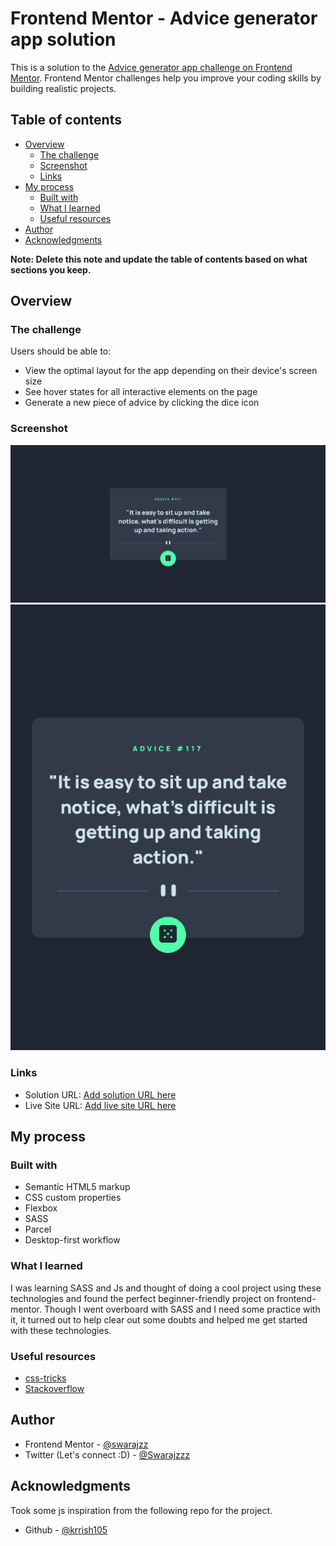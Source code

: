 # Frontend Mentor - Advice generator app solution

This is a solution to the [Advice generator app challenge on Frontend Mentor](https://www.frontendmentor.io/challenges/advice-generator-app-QdUG-13db). Frontend Mentor challenges help you improve your coding skills by building realistic projects.

## Table of contents

- [Overview](#overview)
  - [The challenge](#the-challenge)
  - [Screenshot](#screenshot)
  - [Links](#links)
- [My process](#my-process)
  - [Built with](#built-with)
  - [What I learned](#what-i-learned)
  - [Useful resources](#useful-resources)
- [Author](#author)
- [Acknowledgments](#acknowledgments)

**Note: Delete this note and update the table of contents based on what sections you keep.**

## Overview

### The challenge

Users should be able to:

- View the optimal layout for the app depending on their device's screen size
- See hover states for all interactive elements on the page
- Generate a new piece of advice by clicking the dice icon

### Screenshot

![](/scr/Desktop_scr.png)
![](/scr/Mobile.scr.png)

### Links

- Solution URL: [Add solution URL here]([https://your-solution-url.com](https://github.com/swarajzz/Advice-generator))
- Live Site URL: [Add live site URL here]([https://your-live-site-url.com](https://advice-generator-swaraj.netlify.app/))

## My process

### Built with

- Semantic HTML5 markup
- CSS custom properties
- Flexbox
- SASS
- Parcel
- Desktop-first workflow

### What I learned

I was learning SASS and Js and thought of doing a cool project using these technologies and found the perfect beginner-friendly project on frontend-mentor. Though I went overboard with SASS and I need some practice with it, it turned out to help clear out some doubts and helped me get started with these technologies.

### Useful resources

- [css-tricks](https://css-tricks.com/)
- [Stackoverflow](https://stackoverflow.com/)

## Author

- Frontend Mentor - [@swarajzz](https://www.frontendmentor.io/profile/swarajzz)
- Twitter (Let's connect :D) - [@Swarajzzz](https://twitter.com/Swarajzzz)

## Acknowledgments

Took some js inspiration from the following repo for the project.

- Github - [@krrish105](https://github.com/Krrish105/Advice-Generator-App)
